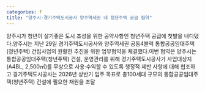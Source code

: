 ```yaml
---
categories: f
title: "양주시·경기주택도시공사 양주역세권 내 청년주택 공급 협약"
---
```

양주시가 청년이 살기좋은 도시 조성을 위한 공약사항인 청년주택 공급에 첫발을 내디뎠다.양주시는 지난 29일 경기주택도시공사와 양주역세권 공동4블럭 통합공공임대주택(청년주택) 건립사업의 원활한 추진을 위한 업무협약을 체결했다.이번 협약은 양주시는 통합공공임대주택(청년주택) 건설, 운영관리를 위해 경기주택도시공사가 사업대상지(A4BL, 2,500㎡)를 무상으로 사용·수익할 수 있도록 행정적 제반 사항에 대해 협조하고 경기주택도시공사는 2026년 상반기 입주 목표로 총100세대 규모의 통합공공임대주택(청년주택) 건설에 필요한 재원을 조달